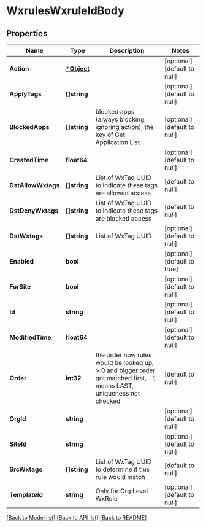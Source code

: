 # WxrulesWxruleIdBody

## Properties
Name | Type | Description | Notes
------------ | ------------- | ------------- | -------------
**Action** | [***Object**](.md) |  | [optional] [default to null]
**ApplyTags** | **[]string** |  | [optional] [default to null]
**BlockedApps** | **[]string** | blocked apps (always blocking, ignoring action), the key of Get Application List | [optional] [default to null]
**CreatedTime** | **float64** |  | [optional] [default to null]
**DstAllowWxtags** | **[]string** | List of WxTag UUID to indicate these tags are allowed access | [default to null]
**DstDenyWxtags** | **[]string** | List of WxTag UUID to indicate these tags are blocked access | [default to null]
**DstWxtags** | **[]string** | List of WxTag UUID | [optional] [default to null]
**Enabled** | **bool** |  | [optional] [default to true]
**ForSite** | **bool** |  | [optional] [default to null]
**Id** | **string** |  | [optional] [default to null]
**ModifiedTime** | **float64** |  | [optional] [default to null]
**Order** | **int32** | the order how rules would be looked up, &gt; 0 and bigger order got matched first, -1 means LAST, uniqueness not checked | [default to null]
**OrgId** | **string** |  | [optional] [default to null]
**SiteId** | **string** |  | [optional] [default to null]
**SrcWxtags** | **[]string** | List of WxTag UUID to determine if this rule would match | [default to null]
**TemplateId** | **string** | Only for Org Level WxRule | [optional] [default to null]

[[Back to Model list]](../README.md#documentation-for-models) [[Back to API list]](../README.md#documentation-for-api-endpoints) [[Back to README]](../README.md)

